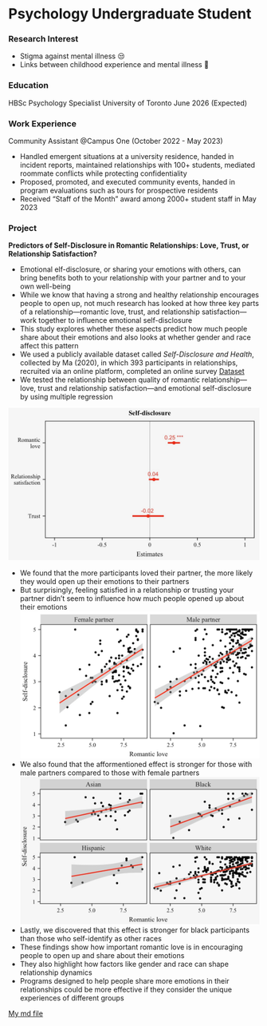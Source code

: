 # Psychology Undergraduate Student

### Research Interest
- Stigma against mental illness 😒
- Links between childhood experience and mental illness 👶

### Education
HBSc Psychology Specialist
University of Toronto June 2026 (Expected)

### Work Experience
Community Assistant @Campus One (October 2022 - May 2023)
- Handled emergent situations at a university residence, handed in incident reports, maintained relationships with 100+ students, mediated roommate conflicts while protecting confidentiality
- Proposed, promoted, and executed community events, handed in program evaluations such as tours for prospective residents
- Received “Staff of the Month” award among 2000+ student staff in May 2023

### Project
**Predictors of Self-Disclosure in Romantic Relationships: Love, Trust, or Relationship Satisfaction?**
- Emotional elf-disclosure, or sharing your emotions with others, can bring benefits both to your relationship with your partner and to your own well-being
- While we know that having a strong and healthy relationship encourages people to open up, not much research has looked at how three key parts of a relationship—romantic love, trust, and relationship satisfaction—work together to influence emotional self-disclosure
- This study explores whether these aspects predict how much people share about their emotions and also looks at whether gender and race affect this pattern 
- We used a publicly available dataset called *Self-Disclosure and Health*, collected by Ma (2020), in which 393 participants in relationships, recruited via an online platform, completed an online survey
[Dataset](https://osf.io/bqknw/)
- We tested the relationship between quality of romantic relationship—love, trust and relationship satisfaction—and emotional self-disclosure by using multiple regression

![](assets/Regression.jpeg)
- We found that the more participants loved their partner, the more likely they would open up their emotions to their partners
- But surprisingly, feeling satisfied in a relationship or trusting your partner didn’t seem to influence how much people opened up about their emotions
![](assets/Partner_gender.jpeg)
- We also found that the afformentioned effect is stronger for those with male partners compared to those with female partners
![](assets/Race.jpeg)
- Lastly, we discovered that this effect is stronger for black participants than those who self-identify as other races
- These findings show how important romantic love is in encouraging people to open up and share about their emotions
- They also highlight how factors like gender and race can shape relationship dynamics
- Programs designed to help people share more emotions in their relationships could be more effective if they consider the unique experiences of different groups

[My md file](https://github.com/tmichioka/My-project/blob/main/My-project.md)




  



